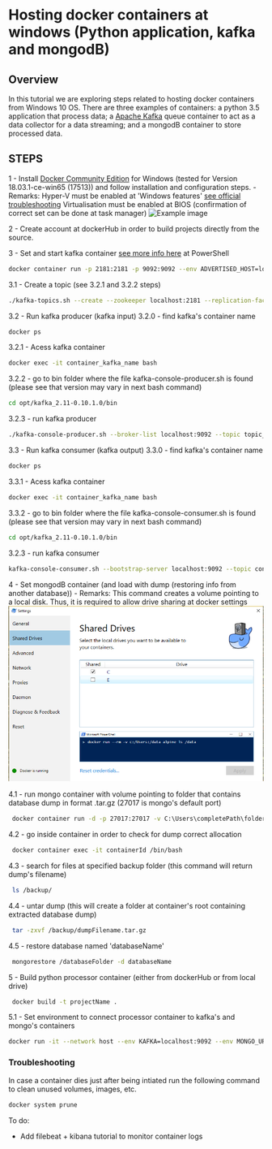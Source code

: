 # Hosting docker containers at windows (Python application, kafka and mongodB)

## Overview

In this tutorial we are exploring steps related to hosting docker containers from Windows 10 OS. There are three examples of containers: a python 3.5 application that process data; a [Apache Kafka](https://kafka.apache.org/) queue container to act as a data collector for a data streaming; and a mongodB container to store processed data.

## STEPS

1 - Install [Docker Community Edition](https://store.docker.com/editions/community/docker-ce-desktop-windows) for Windows (tested for Version 18.03.1-ce-win65 (17513)) and follow installation and configuration steps.
    - Remarks: Hyper-V must be enabled at 'Windows features' [see official troubleshooting](https://docs.docker.com/docker-for-windows/troubleshoot/#virtualization)
               Virtualisation must be enabled at BIOS (confirmation of correct set can be done at task manager)
![Example image](https://docs.docker.com/docker-for-windows/images/virtualization-enabled.png)


2 - Create account at dockerHub in order to build projects directly from the source.

3 - Set and start kafka container [see more info here](https://kafka.apache.org/quickstart) at PowerShell
  
```bash
docker container run -p 2181:2181 -p 9092:9092 --env ADVERTISED_HOST=localhost --env ADVERTISED_PORT=9092 spotify/kafka
```
3.1 - Create a topic (see 3.2.1 and 3.2.2 steps)

```bash
./kafka-topics.sh --create --zookeeper localhost:2181 --replication-factor 1 --partitions 1 --topic topic_name
```
3.2 - Run kafka producer (kafka input)
3.2.0 - find kafka's container name 
```bash
docker ps
```
3.2.1 - Acess kafka container 
```bash
docker exec -it container_kafka_name bash
```
3.2.2 - go to bin folder where the file kafka-console-producer.sh is found (please see that version may vary in next bash command)
```bash
cd opt/kafka_2.11-0.10.1.0/bin
```
3.2.3 - run kafka producer 
```bash
./kafka-console-producer.sh --broker-list localhost:9092 --topic topic_name 
```

3.3 - Run kafka consumer (kafka output)
3.3.0 - find kafka's container name 
```bash
docker ps
```
3.3.1 - Acess kafka container 
```bash
docker exec -it container_kafka_name bash
```
3.3.2 - go to bin folder where the file kafka-console-consumer.sh is found (please see that version may vary in next bash command)
```bash
cd opt/kafka_2.11-0.10.1.0/bin
```
3.2.3 - run kafka consumer 
```bash
kafka-console-consumer.sh --bootstrap-server localhost:9092 --topic continuous --from-beginning
```

4 - Set mongodB container (and load with dump (restoring info from another database))
    - Remarks: This command creates a volume pointing to a local disk. Thus, it is required to allow drive sharing at docker settings
![Sharing drives](image.png)

4.1 - run mongo container with volume pointing to folder that contains database dump in format .tar.gz (27017 is mongo's default port)
```bash
 docker container run -d -p 27017:27017 -v C:\Users\completePath\folderContainingDatabaseDump:/backup mongo 
```
4.2 - go inside container in order to check for dump correct allocation
```bash
 docker container exec -it containerId /bin/bash
```
4.3 - search for files at specified backup folder (this command will return dump's filename)
```bash
 ls /backup/
```
4.4 - untar dump (this will create a folder at container's root containing extracted database dump)
```bash
 tar -zxvf /backup/dumpFilename.tar.gz
```
4.5 - restore database named 'databaseName'
```bash
 mongorestore /databaseFolder -d databaseName
```

5 - Build python processor container (either from dockerHub or from local drive)
```bash
 docker build -t projectName .
```
5.1 - Set environment to connect processor container to kafka's and mongo's containers
```bash
docker run -it --network host --env KAFKA=localhost:9092 --env MONGO_URI=mongodb://localhost:27017 --env MONGO_DATABASE=databaseName projectName
```
### Troubleshooting
In case a container dies just after being intiated run the following command to clean unused volumes, images, etc. 
```bash
docker system prune
```


To do:

- Add filebeat + kibana tutorial to monitor container logs

